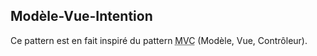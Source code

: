 ## Modèle-Vue-Intention

Ce pattern est en fait inspiré du pattern <abbr title="Model-View-Controller">MVC</abbr> (Modèle, Vue, Contrôleur).
